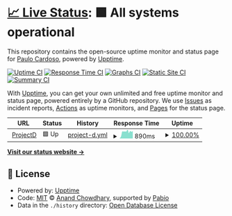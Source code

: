 # [📈 Live Status](https://demo.upptime.js.org): <!--live status--> **🟩 All systems operational**

This repository contains the open-source uptime monitor and status page for [Paulo Cardoso](https://demo.upptime.js.org), powered by [Upptime](https://github.com/upptime/upptime).

[![Uptime CI](https://github.com/nevespt/projectStatus/workflows/Uptime%20CI/badge.svg)](https://github.com/nevespt/projectStatus/actions?query=workflow%3A%22Uptime+CI%22)
[![Response Time CI](https://github.com/nevespt/projectStatus/workflows/Response%20Time%20CI/badge.svg)](https://github.com/nevespt/projectStatus/actions?query=workflow%3A%22Response+Time+CI%22)
[![Graphs CI](https://github.com/nevespt/projectStatus/workflows/Graphs%20CI/badge.svg)](https://github.com/nevespt/projectStatus/actions?query=workflow%3A%22Graphs+CI%22)
[![Static Site CI](https://github.com/nevespt/projectStatus/workflows/Static%20Site%20CI/badge.svg)](https://github.com/nevespt/projectStatus/actions?query=workflow%3A%22Static+Site+CI%22)
[![Summary CI](https://github.com/nevespt/projectStatus/workflows/Summary%20CI/badge.svg)](https://github.com/nevespt/projectStatus/actions?query=workflow%3A%22Summary+CI%22)

With [Upptime](https://upptime.js.org), you can get your own unlimited and free uptime monitor and status page, powered entirely by a GitHub repository. We use [Issues](https://github.com/nevespt/projectStatus/issues) as incident reports, [Actions](https://github.com/nevespt/projectStatus/actions) as uptime monitors, and [Pages](https://demo.upptime.js.org) for the status page.

<!--start: status pages-->
<!-- This summary is generated by Upptime (https://github.com/upptime/upptime) -->
<!-- Do not edit this manually, your changes will be overwritten -->
<!-- prettier-ignore -->
| URL | Status | History | Response Time | Uptime |
| --- | ------ | ------- | ------------- | ------ |
| <img alt="" src="https://icons.duckduckgo.com/ip3/v0-spotify-now-playing-widget-chi.vercel.app.ico" height="13"> [ProjectD](https://v0-spotify-now-playing-widget-chi.vercel.app/) | 🟩 Up | [project-d.yml](https://github.com/nevespt/projectStatus/commits/HEAD/history/project-d.yml) | <details><summary><img alt="Response time graph" src="./graphs/project-d/response-time-week.png" height="20"> 890ms</summary><br><a href="https://demo.upptime.js.org/history/project-d"><img alt="Response time 890" src="https://img.shields.io/endpoint?url=https%3A%2F%2Fraw.githubusercontent.com%2Fnevespt%2FprojectStatus%2FHEAD%2Fapi%2Fproject-d%2Fresponse-time.json"></a><br><a href="https://demo.upptime.js.org/history/project-d"><img alt="24-hour response time 1010" src="https://img.shields.io/endpoint?url=https%3A%2F%2Fraw.githubusercontent.com%2Fnevespt%2FprojectStatus%2FHEAD%2Fapi%2Fproject-d%2Fresponse-time-day.json"></a><br><a href="https://demo.upptime.js.org/history/project-d"><img alt="7-day response time 890" src="https://img.shields.io/endpoint?url=https%3A%2F%2Fraw.githubusercontent.com%2Fnevespt%2FprojectStatus%2FHEAD%2Fapi%2Fproject-d%2Fresponse-time-week.json"></a><br><a href="https://demo.upptime.js.org/history/project-d"><img alt="30-day response time 890" src="https://img.shields.io/endpoint?url=https%3A%2F%2Fraw.githubusercontent.com%2Fnevespt%2FprojectStatus%2FHEAD%2Fapi%2Fproject-d%2Fresponse-time-month.json"></a><br><a href="https://demo.upptime.js.org/history/project-d"><img alt="1-year response time 890" src="https://img.shields.io/endpoint?url=https%3A%2F%2Fraw.githubusercontent.com%2Fnevespt%2FprojectStatus%2FHEAD%2Fapi%2Fproject-d%2Fresponse-time-year.json"></a></details> | <details><summary><a href="https://demo.upptime.js.org/history/project-d">100.00%</a></summary><a href="https://demo.upptime.js.org/history/project-d"><img alt="All-time uptime 100.00%" src="https://img.shields.io/endpoint?url=https%3A%2F%2Fraw.githubusercontent.com%2Fnevespt%2FprojectStatus%2FHEAD%2Fapi%2Fproject-d%2Fuptime.json"></a><br><a href="https://demo.upptime.js.org/history/project-d"><img alt="24-hour uptime 100.00%" src="https://img.shields.io/endpoint?url=https%3A%2F%2Fraw.githubusercontent.com%2Fnevespt%2FprojectStatus%2FHEAD%2Fapi%2Fproject-d%2Fuptime-day.json"></a><br><a href="https://demo.upptime.js.org/history/project-d"><img alt="7-day uptime 100.00%" src="https://img.shields.io/endpoint?url=https%3A%2F%2Fraw.githubusercontent.com%2Fnevespt%2FprojectStatus%2FHEAD%2Fapi%2Fproject-d%2Fuptime-week.json"></a><br><a href="https://demo.upptime.js.org/history/project-d"><img alt="30-day uptime 100.00%" src="https://img.shields.io/endpoint?url=https%3A%2F%2Fraw.githubusercontent.com%2Fnevespt%2FprojectStatus%2FHEAD%2Fapi%2Fproject-d%2Fuptime-month.json"></a><br><a href="https://demo.upptime.js.org/history/project-d"><img alt="1-year uptime 100.00%" src="https://img.shields.io/endpoint?url=https%3A%2F%2Fraw.githubusercontent.com%2Fnevespt%2FprojectStatus%2FHEAD%2Fapi%2Fproject-d%2Fuptime-year.json"></a></details>

<!--end: status pages-->

[**Visit our status website →**](https://demo.upptime.js.org)

## 📄 License

- Powered by: [Upptime](https://github.com/upptime/upptime)
- Code: [MIT](./LICENSE) © [Anand Chowdhary](https://anandchowdhary.com), supported by [Pabio](https://pabio.com)
- Data in the `./history` directory: [Open Database License](https://opendatacommons.org/licenses/odbl/1-0/)
